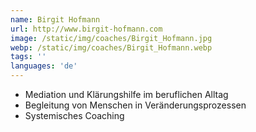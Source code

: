 ```yaml
---
name: Birgit Hofmann
url: http://www.birgit-hofmann.com
image: /static/img/coaches/Birgit_Hofmann.jpg
webp: /static/img/coaches/Birgit_Hofmann.webp
tags: ''
languages: 'de'
---
```


<ul><li>Mediation und Klärungshilfe im beruflichen Alltag</li><li>Begleitung von Menschen in Veränderungsprozessen</li><li>Systemisches Coaching</li></ul>